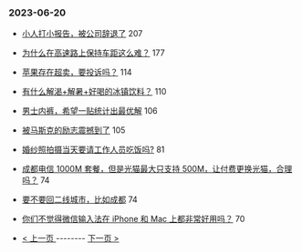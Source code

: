 ### 2023-06-20 
- [小人打小报告，被公司辞退了](https://www.v2ex.com/t/950173) 207
- [为什么在高速路上保持车距这么难？](https://www.v2ex.com/t/950260) 177
- [苹果存在超卖，要投诉吗？](https://www.v2ex.com/t/950232) 114
- [有什么解渴+解暑+好喝的冰镇饮料？](https://www.v2ex.com/t/950261) 110
- [男士内裤，希望一贴统计出最优解](https://www.v2ex.com/t/950128) 106
- [被马斯克的励志震撼到了](https://www.v2ex.com/t/950132) 105
- [婚纱照拍摄当天要请工作人员吃饭吗?](https://www.v2ex.com/t/950289) 81
- [成都电信 1000M 套餐，但是光猫最大只支持 500M，让付费更换光猫，合理吗？](https://www.v2ex.com/t/950200) 74
- [要不要回二线城市，比如成都](https://www.v2ex.com/t/950265) 74
- [你们不觉得微信输入法在 iPhone 和 Mac 上都非常好用吗？](https://www.v2ex.com/t/950337) 70 

- [ < 上一页 ](https://github.com/able8/v2ex-hot-record/blob/master/2023-06-19.md) -------- [ 下一页 > ](https://github.com/able8/v2ex-hot-record/blob/master/2023-06-21.md)